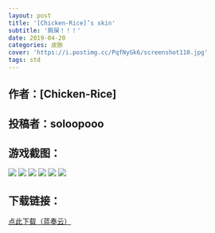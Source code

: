 ```yaml
---
layout: post
title: '[Chicken-Rice]’s skin'
subtitle: '屙屎！！！'
date: 2019-04-20
categories: 皮肤
cover: 'https://i.postimg.cc/PqfNyGk6/screenshot110.jpg'
tags: std
---
```


## 作者：[Chicken-Rice]

## 投稿者：soloopooo

## 游戏截图：

<img src="https://i.postimg.cc/0ywzjG0f/screenshot106.jpg">

<img src="https://i.postimg.cc/Vv2YPTpc/screenshot107.jpg">

<img src="https://i.postimg.cc/nzzZjptJ/screenshot108.jpg">


<img src="https://i.postimg.cc/sDSBD9cJ/screenshot109.jpg">


<img src="https://i.postimg.cc/wBWMbWq9/screenshot111.jpg">

<img src="https://i.postimg.cc/PqfNyGk6/screenshot110.jpg">


## 下载链接：

[点此下载（蓝奏云）](https://www.lanzous.com/i3ssmmd)
